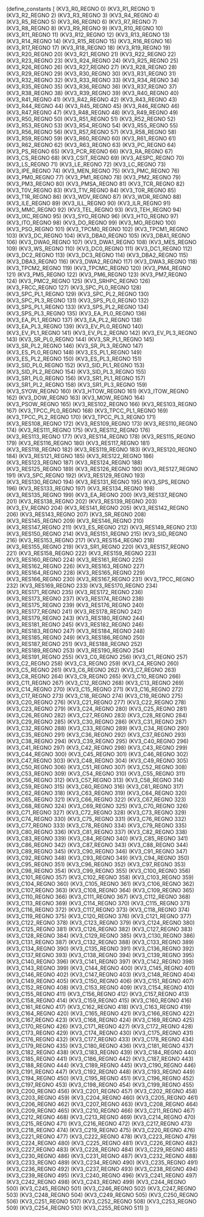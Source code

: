 (define_constants [
  (KV3_R0_REGNO 0)
  (KV3_R1_REGNO 1)
  (KV3_R2_REGNO 2)
  (KV3_R3_REGNO 3)
  (KV3_R4_REGNO 4)
  (KV3_R5_REGNO 5)
  (KV3_R6_REGNO 6)
  (KV3_R7_REGNO 7)
  (KV3_R8_REGNO 8)
  (KV3_R9_REGNO 9)
  (KV3_R10_REGNO 10)
  (KV3_R11_REGNO 11)
  (KV3_R12_REGNO 12)
  (KV3_R13_REGNO 13)
  (KV3_R14_REGNO 14)
  (KV3_R15_REGNO 15)
  (KV3_R16_REGNO 16)
  (KV3_R17_REGNO 17)
  (KV3_R18_REGNO 18)
  (KV3_R19_REGNO 19)
  (KV3_R20_REGNO 20)
  (KV3_R21_REGNO 21)
  (KV3_R22_REGNO 22)
  (KV3_R23_REGNO 23)
  (KV3_R24_REGNO 24)
  (KV3_R25_REGNO 25)
  (KV3_R26_REGNO 26)
  (KV3_R27_REGNO 27)
  (KV3_R28_REGNO 28)
  (KV3_R29_REGNO 29)
  (KV3_R30_REGNO 30)
  (KV3_R31_REGNO 31)
  (KV3_R32_REGNO 32)
  (KV3_R33_REGNO 33)
  (KV3_R34_REGNO 34)
  (KV3_R35_REGNO 35)
  (KV3_R36_REGNO 36)
  (KV3_R37_REGNO 37)
  (KV3_R38_REGNO 38)
  (KV3_R39_REGNO 39)
  (KV3_R40_REGNO 40)
  (KV3_R41_REGNO 41)
  (KV3_R42_REGNO 42)
  (KV3_R43_REGNO 43)
  (KV3_R44_REGNO 44)
  (KV3_R45_REGNO 45)
  (KV3_R46_REGNO 46)
  (KV3_R47_REGNO 47)
  (KV3_R48_REGNO 48)
  (KV3_R49_REGNO 49)
  (KV3_R50_REGNO 50)
  (KV3_R51_REGNO 51)
  (KV3_R52_REGNO 52)
  (KV3_R53_REGNO 53)
  (KV3_R54_REGNO 54)
  (KV3_R55_REGNO 55)
  (KV3_R56_REGNO 56)
  (KV3_R57_REGNO 57)
  (KV3_R58_REGNO 58)
  (KV3_R59_REGNO 59)
  (KV3_R60_REGNO 60)
  (KV3_R61_REGNO 61)
  (KV3_R62_REGNO 62)
  (KV3_R63_REGNO 63)
  (KV3_PC_REGNO 64)
  (KV3_PS_REGNO 65)
  (KV3_PCR_REGNO 66)
  (KV3_RA_REGNO 67)
  (KV3_CS_REGNO 68)
  (KV3_CSIT_REGNO 69)
  (KV3_AESPC_REGNO 70)
  (KV3_LS_REGNO 71)
  (KV3_LE_REGNO 72)
  (KV3_LC_REGNO 73)
  (KV3_IPE_REGNO 74)
  (KV3_MEN_REGNO 75)
  (KV3_PMC_REGNO 76)
  (KV3_PM0_REGNO 77)
  (KV3_PM1_REGNO 78)
  (KV3_PM2_REGNO 79)
  (KV3_PM3_REGNO 80)
  (KV3_PMSA_REGNO 81)
  (KV3_TCR_REGNO 82)
  (KV3_T0V_REGNO 83)
  (KV3_T1V_REGNO 84)
  (KV3_T0R_REGNO 85)
  (KV3_T1R_REGNO 86)
  (KV3_WDV_REGNO 87)
  (KV3_WDR_REGNO 88)
  (KV3_ILE_REGNO 89)
  (KV3_ILL_REGNO 90)
  (KV3_ILR_REGNO 91)
  (KV3_MMC_REGNO 92)
  (KV3_TEL_REGNO 93)
  (KV3_TEH_REGNO 94)
  (KV3_IXC_REGNO 95)
  (KV3_SYO_REGNO 96)
  (KV3_HTO_REGNO 97)
  (KV3_ITO_REGNO 98)
  (KV3_DO_REGNO 99)
  (KV3_MO_REGNO 100)
  (KV3_PSO_REGNO 101)
  (KV3_TPCM0_REGNO 102)
  (KV3_TPCM1_REGNO 103)
  (KV3_DC_REGNO 104)
  (KV3_DBA0_REGNO 105)
  (KV3_DBA1_REGNO 106)
  (KV3_DWA0_REGNO 107)
  (KV3_DWA1_REGNO 108)
  (KV3_MES_REGNO 109)
  (KV3_WS_REGNO 110)
  (KV3_DC0_REGNO 111)
  (KV3_DC1_REGNO 112)
  (KV3_DC2_REGNO 113)
  (KV3_DC3_REGNO 114)
  (KV3_DBA2_REGNO 115)
  (KV3_DBA3_REGNO 116)
  (KV3_DWA2_REGNO 117)
  (KV3_DWA3_REGNO 118)
  (KV3_TPCM2_REGNO 119)
  (KV3_TPCMC_REGNO 120)
  (KV3_PM4_REGNO 121)
  (KV3_PM5_REGNO 122)
  (KV3_PM6_REGNO 123)
  (KV3_PM7_REGNO 124)
  (KV3_PMC2_REGNO 125)
  (KV3_SRHPC_REGNO 126)
  (KV3_FRCC_REGNO 127)
  (KV3_SPC_PL0_REGNO 128)
  (KV3_SPC_PL1_REGNO 129)
  (KV3_SPC_PL2_REGNO 130)
  (KV3_SPC_PL3_REGNO 131)
  (KV3_SPS_PL0_REGNO 132)
  (KV3_SPS_PL1_REGNO 133)
  (KV3_SPS_PL2_REGNO 134)
  (KV3_SPS_PL3_REGNO 135)
  (KV3_EA_PL0_REGNO 136)
  (KV3_EA_PL1_REGNO 137)
  (KV3_EA_PL2_REGNO 138)
  (KV3_EA_PL3_REGNO 139)
  (KV3_EV_PL0_REGNO 140)
  (KV3_EV_PL1_REGNO 141)
  (KV3_EV_PL2_REGNO 142)
  (KV3_EV_PL3_REGNO 143)
  (KV3_SR_PL0_REGNO 144)
  (KV3_SR_PL1_REGNO 145)
  (KV3_SR_PL2_REGNO 146)
  (KV3_SR_PL3_REGNO 147)
  (KV3_ES_PL0_REGNO 148)
  (KV3_ES_PL1_REGNO 149)
  (KV3_ES_PL2_REGNO 150)
  (KV3_ES_PL3_REGNO 151)
  (KV3_SID_PL0_REGNO 152)
  (KV3_SID_PL1_REGNO 153)
  (KV3_SID_PL2_REGNO 154)
  (KV3_SID_PL3_REGNO 155)
  (KV3_SR1_PL0_REGNO 156)
  (KV3_SR1_PL1_REGNO 157)
  (KV3_SR1_PL2_REGNO 158)
  (KV3_SR1_PL3_REGNO 159)
  (KV3_SYOW_REGNO 160)
  (KV3_HTOW_REGNO 161)
  (KV3_ITOW_REGNO 162)
  (KV3_DOW_REGNO 163)
  (KV3_MOW_REGNO 164)
  (KV3_PSOW_REGNO 165)
  (KV3_RES102_REGNO 166)
  (KV3_RES103_REGNO 167)
  (KV3_TPCC_PL0_REGNO 168)
  (KV3_TPCC_PL1_REGNO 169)
  (KV3_TPCC_PL2_REGNO 170)
  (KV3_TPCC_PL3_REGNO 171)
  (KV3_RES108_REGNO 172)
  (KV3_RES109_REGNO 173)
  (KV3_RES110_REGNO 174)
  (KV3_RES111_REGNO 175)
  (KV3_RES112_REGNO 176)
  (KV3_RES113_REGNO 177)
  (KV3_RES114_REGNO 178)
  (KV3_RES115_REGNO 179)
  (KV3_RES116_REGNO 180)
  (KV3_RES117_REGNO 181)
  (KV3_RES118_REGNO 182)
  (KV3_RES119_REGNO 183)
  (KV3_RES120_REGNO 184)
  (KV3_RES121_REGNO 185)
  (KV3_RES122_REGNO 186)
  (KV3_RES123_REGNO 187)
  (KV3_RES124_REGNO 188)
  (KV3_RES125_REGNO 189)
  (KV3_RES126_REGNO 190)
  (KV3_RES127_REGNO 191)
  (KV3_SPC_REGNO 192)
  (KV3_RES129_REGNO 193)
  (KV3_RES130_REGNO 194)
  (KV3_RES131_REGNO 195)
  (KV3_SPS_REGNO 196)
  (KV3_RES133_REGNO 197)
  (KV3_RES134_REGNO 198)
  (KV3_RES135_REGNO 199)
  (KV3_EA_REGNO 200)
  (KV3_RES137_REGNO 201)
  (KV3_RES138_REGNO 202)
  (KV3_RES139_REGNO 203)
  (KV3_EV_REGNO 204)
  (KV3_RES141_REGNO 205)
  (KV3_RES142_REGNO 206)
  (KV3_RES143_REGNO 207)
  (KV3_SR_REGNO 208)
  (KV3_RES145_REGNO 209)
  (KV3_RES146_REGNO 210)
  (KV3_RES147_REGNO 211)
  (KV3_ES_REGNO 212)
  (KV3_RES149_REGNO 213)
  (KV3_RES150_REGNO 214)
  (KV3_RES151_REGNO 215)
  (KV3_SID_REGNO 216)
  (KV3_RES153_REGNO 217)
  (KV3_RES154_REGNO 218)
  (KV3_RES155_REGNO 219)
  (KV3_SR1_REGNO 220)
  (KV3_RES157_REGNO 221)
  (KV3_RES158_REGNO 222)
  (KV3_RES159_REGNO 223)
  (KV3_RES160_REGNO 224)
  (KV3_RES161_REGNO 225)
  (KV3_RES162_REGNO 226)
  (KV3_RES163_REGNO 227)
  (KV3_RES164_REGNO 228)
  (KV3_RES165_REGNO 229)
  (KV3_RES166_REGNO 230)
  (KV3_RES167_REGNO 231)
  (KV3_TPCC_REGNO 232)
  (KV3_RES169_REGNO 233)
  (KV3_RES170_REGNO 234)
  (KV3_RES171_REGNO 235)
  (KV3_RES172_REGNO 236)
  (KV3_RES173_REGNO 237)
  (KV3_RES174_REGNO 238)
  (KV3_RES175_REGNO 239)
  (KV3_RES176_REGNO 240)
  (KV3_RES177_REGNO 241)
  (KV3_RES178_REGNO 242)
  (KV3_RES179_REGNO 243)
  (KV3_RES180_REGNO 244)
  (KV3_RES181_REGNO 245)
  (KV3_RES182_REGNO 246)
  (KV3_RES183_REGNO 247)
  (KV3_RES184_REGNO 248)
  (KV3_RES185_REGNO 249)
  (KV3_RES186_REGNO 250)
  (KV3_RES187_REGNO 251)
  (KV3_RES188_REGNO 252)
  (KV3_RES189_REGNO 253)
  (KV3_RES190_REGNO 254)
  (KV3_RES191_REGNO 255)
  (KV3_C0_REGNO 256)
  (KV3_C1_REGNO 257)
  (KV3_C2_REGNO 258)
  (KV3_C3_REGNO 259)
  (KV3_C4_REGNO 260)
  (KV3_C5_REGNO 261)
  (KV3_C6_REGNO 262)
  (KV3_C7_REGNO 263)
  (KV3_C8_REGNO 264)
  (KV3_C9_REGNO 265)
  (KV3_C10_REGNO 266)
  (KV3_C11_REGNO 267)
  (KV3_C12_REGNO 268)
  (KV3_C13_REGNO 269)
  (KV3_C14_REGNO 270)
  (KV3_C15_REGNO 271)
  (KV3_C16_REGNO 272)
  (KV3_C17_REGNO 273)
  (KV3_C18_REGNO 274)
  (KV3_C19_REGNO 275)
  (KV3_C20_REGNO 276)
  (KV3_C21_REGNO 277)
  (KV3_C22_REGNO 278)
  (KV3_C23_REGNO 279)
  (KV3_C24_REGNO 280)
  (KV3_C25_REGNO 281)
  (KV3_C26_REGNO 282)
  (KV3_C27_REGNO 283)
  (KV3_C28_REGNO 284)
  (KV3_C29_REGNO 285)
  (KV3_C30_REGNO 286)
  (KV3_C31_REGNO 287)
  (KV3_C32_REGNO 288)
  (KV3_C33_REGNO 289)
  (KV3_C34_REGNO 290)
  (KV3_C35_REGNO 291)
  (KV3_C36_REGNO 292)
  (KV3_C37_REGNO 293)
  (KV3_C38_REGNO 294)
  (KV3_C39_REGNO 295)
  (KV3_C40_REGNO 296)
  (KV3_C41_REGNO 297)
  (KV3_C42_REGNO 298)
  (KV3_C43_REGNO 299)
  (KV3_C44_REGNO 300)
  (KV3_C45_REGNO 301)
  (KV3_C46_REGNO 302)
  (KV3_C47_REGNO 303)
  (KV3_C48_REGNO 304)
  (KV3_C49_REGNO 305)
  (KV3_C50_REGNO 306)
  (KV3_C51_REGNO 307)
  (KV3_C52_REGNO 308)
  (KV3_C53_REGNO 309)
  (KV3_C54_REGNO 310)
  (KV3_C55_REGNO 311)
  (KV3_C56_REGNO 312)
  (KV3_C57_REGNO 313)
  (KV3_C58_REGNO 314)
  (KV3_C59_REGNO 315)
  (KV3_C60_REGNO 316)
  (KV3_C61_REGNO 317)
  (KV3_C62_REGNO 318)
  (KV3_C63_REGNO 319)
  (KV3_C64_REGNO 320)
  (KV3_C65_REGNO 321)
  (KV3_C66_REGNO 322)
  (KV3_C67_REGNO 323)
  (KV3_C68_REGNO 324)
  (KV3_C69_REGNO 325)
  (KV3_C70_REGNO 326)
  (KV3_C71_REGNO 327)
  (KV3_C72_REGNO 328)
  (KV3_C73_REGNO 329)
  (KV3_C74_REGNO 330)
  (KV3_C75_REGNO 331)
  (KV3_C76_REGNO 332)
  (KV3_C77_REGNO 333)
  (KV3_C78_REGNO 334)
  (KV3_C79_REGNO 335)
  (KV3_C80_REGNO 336)
  (KV3_C81_REGNO 337)
  (KV3_C82_REGNO 338)
  (KV3_C83_REGNO 339)
  (KV3_C84_REGNO 340)
  (KV3_C85_REGNO 341)
  (KV3_C86_REGNO 342)
  (KV3_C87_REGNO 343)
  (KV3_C88_REGNO 344)
  (KV3_C89_REGNO 345)
  (KV3_C90_REGNO 346)
  (KV3_C91_REGNO 347)
  (KV3_C92_REGNO 348)
  (KV3_C93_REGNO 349)
  (KV3_C94_REGNO 350)
  (KV3_C95_REGNO 351)
  (KV3_C96_REGNO 352)
  (KV3_C97_REGNO 353)
  (KV3_C98_REGNO 354)
  (KV3_C99_REGNO 355)
  (KV3_C100_REGNO 356)
  (KV3_C101_REGNO 357)
  (KV3_C102_REGNO 358)
  (KV3_C103_REGNO 359)
  (KV3_C104_REGNO 360)
  (KV3_C105_REGNO 361)
  (KV3_C106_REGNO 362)
  (KV3_C107_REGNO 363)
  (KV3_C108_REGNO 364)
  (KV3_C109_REGNO 365)
  (KV3_C110_REGNO 366)
  (KV3_C111_REGNO 367)
  (KV3_C112_REGNO 368)
  (KV3_C113_REGNO 369)
  (KV3_C114_REGNO 370)
  (KV3_C115_REGNO 371)
  (KV3_C116_REGNO 372)
  (KV3_C117_REGNO 373)
  (KV3_C118_REGNO 374)
  (KV3_C119_REGNO 375)
  (KV3_C120_REGNO 376)
  (KV3_C121_REGNO 377)
  (KV3_C122_REGNO 378)
  (KV3_C123_REGNO 379)
  (KV3_C124_REGNO 380)
  (KV3_C125_REGNO 381)
  (KV3_C126_REGNO 382)
  (KV3_C127_REGNO 383)
  (KV3_C128_REGNO 384)
  (KV3_C129_REGNO 385)
  (KV3_C130_REGNO 386)
  (KV3_C131_REGNO 387)
  (KV3_C132_REGNO 388)
  (KV3_C133_REGNO 389)
  (KV3_C134_REGNO 390)
  (KV3_C135_REGNO 391)
  (KV3_C136_REGNO 392)
  (KV3_C137_REGNO 393)
  (KV3_C138_REGNO 394)
  (KV3_C139_REGNO 395)
  (KV3_C140_REGNO 396)
  (KV3_C141_REGNO 397)
  (KV3_C142_REGNO 398)
  (KV3_C143_REGNO 399)
  (KV3_C144_REGNO 400)
  (KV3_C145_REGNO 401)
  (KV3_C146_REGNO 402)
  (KV3_C147_REGNO 403)
  (KV3_C148_REGNO 404)
  (KV3_C149_REGNO 405)
  (KV3_C150_REGNO 406)
  (KV3_C151_REGNO 407)
  (KV3_C152_REGNO 408)
  (KV3_C153_REGNO 409)
  (KV3_C154_REGNO 410)
  (KV3_C155_REGNO 411)
  (KV3_C156_REGNO 412)
  (KV3_C157_REGNO 413)
  (KV3_C158_REGNO 414)
  (KV3_C159_REGNO 415)
  (KV3_C160_REGNO 416)
  (KV3_C161_REGNO 417)
  (KV3_C162_REGNO 418)
  (KV3_C163_REGNO 419)
  (KV3_C164_REGNO 420)
  (KV3_C165_REGNO 421)
  (KV3_C166_REGNO 422)
  (KV3_C167_REGNO 423)
  (KV3_C168_REGNO 424)
  (KV3_C169_REGNO 425)
  (KV3_C170_REGNO 426)
  (KV3_C171_REGNO 427)
  (KV3_C172_REGNO 428)
  (KV3_C173_REGNO 429)
  (KV3_C174_REGNO 430)
  (KV3_C175_REGNO 431)
  (KV3_C176_REGNO 432)
  (KV3_C177_REGNO 433)
  (KV3_C178_REGNO 434)
  (KV3_C179_REGNO 435)
  (KV3_C180_REGNO 436)
  (KV3_C181_REGNO 437)
  (KV3_C182_REGNO 438)
  (KV3_C183_REGNO 439)
  (KV3_C184_REGNO 440)
  (KV3_C185_REGNO 441)
  (KV3_C186_REGNO 442)
  (KV3_C187_REGNO 443)
  (KV3_C188_REGNO 444)
  (KV3_C189_REGNO 445)
  (KV3_C190_REGNO 446)
  (KV3_C191_REGNO 447)
  (KV3_C192_REGNO 448)
  (KV3_C193_REGNO 449)
  (KV3_C194_REGNO 450)
  (KV3_C195_REGNO 451)
  (KV3_C196_REGNO 452)
  (KV3_C197_REGNO 453)
  (KV3_C198_REGNO 454)
  (KV3_C199_REGNO 455)
  (KV3_C200_REGNO 456)
  (KV3_C201_REGNO 457)
  (KV3_C202_REGNO 458)
  (KV3_C203_REGNO 459)
  (KV3_C204_REGNO 460)
  (KV3_C205_REGNO 461)
  (KV3_C206_REGNO 462)
  (KV3_C207_REGNO 463)
  (KV3_C208_REGNO 464)
  (KV3_C209_REGNO 465)
  (KV3_C210_REGNO 466)
  (KV3_C211_REGNO 467)
  (KV3_C212_REGNO 468)
  (KV3_C213_REGNO 469)
  (KV3_C214_REGNO 470)
  (KV3_C215_REGNO 471)
  (KV3_C216_REGNO 472)
  (KV3_C217_REGNO 473)
  (KV3_C218_REGNO 474)
  (KV3_C219_REGNO 475)
  (KV3_C220_REGNO 476)
  (KV3_C221_REGNO 477)
  (KV3_C222_REGNO 478)
  (KV3_C223_REGNO 479)
  (KV3_C224_REGNO 480)
  (KV3_C225_REGNO 481)
  (KV3_C226_REGNO 482)
  (KV3_C227_REGNO 483)
  (KV3_C228_REGNO 484)
  (KV3_C229_REGNO 485)
  (KV3_C230_REGNO 486)
  (KV3_C231_REGNO 487)
  (KV3_C232_REGNO 488)
  (KV3_C233_REGNO 489)
  (KV3_C234_REGNO 490)
  (KV3_C235_REGNO 491)
  (KV3_C236_REGNO 492)
  (KV3_C237_REGNO 493)
  (KV3_C238_REGNO 494)
  (KV3_C239_REGNO 495)
  (KV3_C240_REGNO 496)
  (KV3_C241_REGNO 497)
  (KV3_C242_REGNO 498)
  (KV3_C243_REGNO 499)
  (KV3_C244_REGNO 500)
  (KV3_C245_REGNO 501)
  (KV3_C246_REGNO 502)
  (KV3_C247_REGNO 503)
  (KV3_C248_REGNO 504)
  (KV3_C249_REGNO 505)
  (KV3_C250_REGNO 506)
  (KV3_C251_REGNO 507)
  (KV3_C252_REGNO 508)
  (KV3_C253_REGNO 509)
  (KV3_C254_REGNO 510)
  (KV3_C255_REGNO 511)
])
